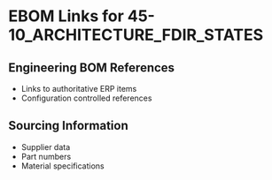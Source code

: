 # EBOM Links for 45-10_ARCHITECTURE_FDIR_STATES

## Engineering BOM References
- Links to authoritative ERP items
- Configuration controlled references

## Sourcing Information
- Supplier data
- Part numbers
- Material specifications
